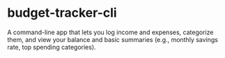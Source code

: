 # budget-tracker-cli
A command-line app that lets you log income and expenses, categorize them, and view your balance and basic summaries (e.g., monthly savings rate, top spending categories).
